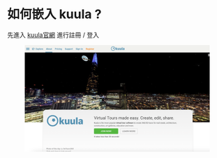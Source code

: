 # 如何嵌入 kuula ?

先進入 [kuula官網](https://kuula.co/about) 進行註冊 / 登入

<figure><img src="../../../../.gitbook/assets/截圖 2022-12-30 下午6.39.23.png" alt=""><figcaption></figcaption></figure>


